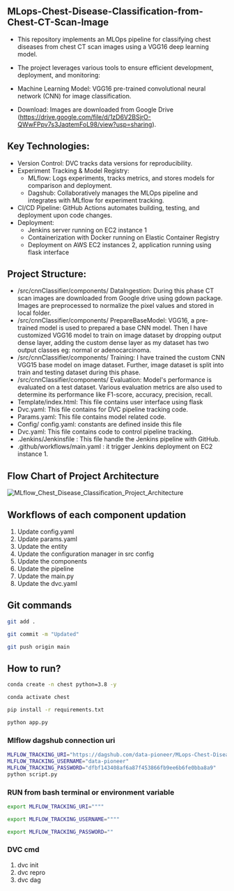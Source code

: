 ## MLops-Chest-Disease-Classification-from-Chest-CT-Scan-Image

- This repository implements an MLOps pipeline for classifying chest diseases from chest CT scan images using a VGG16 deep learning model. 
- The project leverages various tools to ensure efficient development, deployment, and monitoring:

- Machine Learning Model: VGG16 pre-trained convolutional neural network (CNN) for image classification.
- Download: Images are downloaded from Google Drive (https://drive.google.com/file/d/1zD6V2BSjrO-QWwFPpv7s3JaqtemFoL98/view?usp=sharing).


## Key Technologies:
- Version Control: DVC tracks data versions for reproducibility.
- Experiment Tracking & Model Registry:
  * MLflow: Logs experiments, tracks metrics, and stores models for comparison and deployment.
  * Dagshub: Collaboratively manages the MLOps pipeline and integrates with MLflow for experiment tracking.
- CI/CD Pipeline: GitHub Actions automates building, testing, and deployment upon code changes.
- Deployment:
  * Jenkins server running on EC2 instance 1
  * Containerization with Docker running on Elastic Container Registry
  * Deployment on AWS EC2 instances 2, application running using flask interface

## Project Structure:

-  /src/cnnClassifier/components/ DataIngestion: During this phase CT scan images are downloaded from Google drive using gdown package. Images are preprocessed to normalize the pixel values and stored in local folder.
-  /src/cnnClassifier/components/ PrepareBaseModel: VGG16, a pre-trained model is used to  prepared a base CNN model. Then I have customized VGG16 model to train on image dataset by dropping output dense layer, adding the custom dense layer as my dataset has two output classes eg: normal or adenocarcinoma.
-  /src/cnnClassifier/components/ Training: I have trained the custom CNN VGG15 base model on image dataset. Further, image dataset is split into train and testing dataset during this phase.
-  /src/cnnClassifier/components/ Evaluation: Model's performance is evaluated on a test dataset. Various evaluation metrics are also used to determine its performance like F1-score, accuracy, precision, recall.
-  Template/index.html: This file contains user interface using flask 
-  Dvc.yaml: This file contains for DVC pipeline tracking code.
-  Params.yaml: This file contains model related code.
-  Config/ config.yaml: constants are  defined inside this file
-  Dvc.yaml: This file contains code to control pipeline tracking. 
-  .Jenkins/Jenkinsfile : This file handle the Jenkins pipeline with GitHub. 
-  .github/workflows/main.yaml : it trigger Jenkins deployment on EC2 instance 1. 

## Flow Chart of Project Architecture

![MLflow_Chest_Disease_Classification_Project_Architecture](https://github.com/data-pioneer/MLops-Chest-Disease-Classification-from-Chest-CT-Scan-Image-/assets/33811437/a128cac8-8e64-4b9f-bf28-2a2f9d101b6a)

## Workflows of each component updation

1. Update config.yaml
2. Update params.yaml
3. Update the entity
4. Update the configuration manager in src config
5. Update the components
6. Update the pipeline 
7. Update the main.py
8. Update the dvc.yaml 



## Git commands

```bash
git add .

git commit -m "Updated"

git push origin main
```

## How to run?

```bash
conda create -n chest python=3.8 -y
```

```bash
conda activate chest
```

```bash
pip install -r requirements.txt
```

```bash
python app.py
```


### Mlflow dagshub connection uri

```bash
MLFLOW_TRACKING_URI="https://dagshub.com/data-pioneer/MLops-Chest-Disease-Classification-from-Chest-CT-Scan-Image-.mlflow"
MLFLOW_TRACKING_USERNAME="data-pioneer"
MLFLOW_TRACKING_PASSWORD="dfbf143408af6a87f453866fb9ee6b6fe0bba8a9"
python script.py
```


### RUN from bash terminal or environment variable 

```bash
export MLFLOW_TRACKING_URI=""""

export MLFLOW_TRACKING_USERNAME="""" 

export MLFLOW_TRACKING_PASSWORD=""

```

### DVC cmd

1. dvc init
2. dvc repro
3. dvc dag

